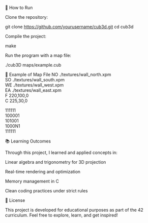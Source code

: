 🚀 How to Run

Clone the repository:

git clone https://github.com/yourusername/cub3d.git
cd cub3d


Compile the project:

make


Run the program with a map file:

./cub3D maps/example.cub

🧰 Example of Map File
NO ./textures/wall_north.xpm  
SO ./textures/wall_south.xpm  
WE ./textures/wall_west.xpm  
EA ./textures/wall_east.xpm  
F 220,100,0  
C 225,30,0  

111111  
100001  
101001  
1000N1  
111111  

📚 Learning Outcomes

Through this project, I learned and applied concepts in:

Linear algebra and trigonometry for 3D projection

Real-time rendering and optimization

Memory management in C

Clean coding practices under strict rules

🧾 License

This project is developed for educational purposes as part of the 42 curriculum.
Feel free to explore, learn, and get inspired!
